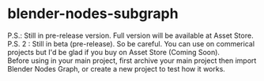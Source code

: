 # blender-nodes-subgraph
P.S.: Still in pre-release version. Full version will be available at Asset Store.  
P.S. 2 : Still in beta (pre-release). So be careful. You can use on commerical projects but I'd be glad if you buy on Asset Store (Coming Soon).  
Before using in your main project, first archive your main project then import Blender Nodes Graph, or create a new project to test how it works.

